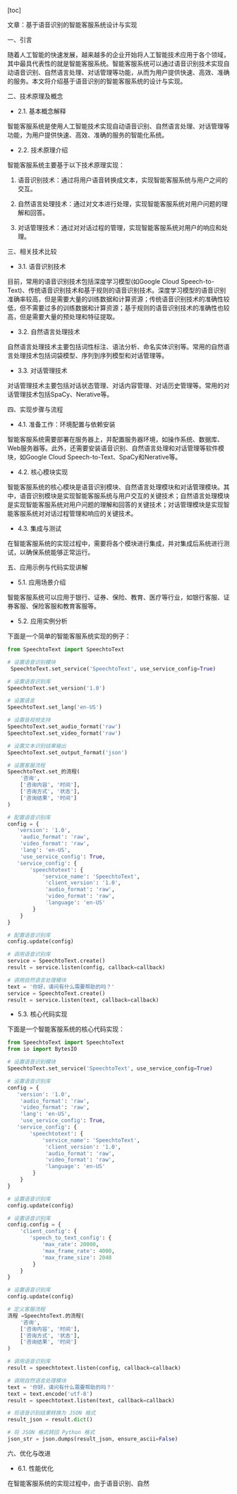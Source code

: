 
[toc]                    
                
                
文章：基于语音识别的智能客服系统设计与实现

一、引言

随着人工智能的快速发展，越来越多的企业开始将人工智能技术应用于各个领域，其中最具代表性的就是智能客服系统。智能客服系统可以通过语音识别技术实现自动语音识别、自然语言处理、对话管理等功能，从而为用户提供快速、高效、准确的服务。本文将介绍基于语音识别的智能客服系统的设计与实现。

二、技术原理及概念

- 2.1. 基本概念解释

智能客服系统是使用人工智能技术实现自动语音识别、自然语言处理、对话管理等功能，为用户提供快速、高效、准确的服务的智能化系统。

- 2.2. 技术原理介绍

智能客服系统主要基于以下技术原理实现：

1. 语音识别技术：通过将用户语音转换成文本，实现智能客服系统与用户之间的交互。

2. 自然语言处理技术：通过对文本进行处理，实现智能客服系统对用户问题的理解和回答。

3. 对话管理技术：通过对对话过程的管理，实现智能客服系统对用户的响应和处理。

三、相关技术比较

- 3.1. 语音识别技术

目前，常用的语音识别技术包括深度学习模型(如Google Cloud Speech-to-Text)、传统语音识别技术和基于规则的语音识别技术。深度学习模型的语音识别准确率较高，但是需要大量的训练数据和计算资源；传统语音识别技术的准确性较低，但不需要过多的训练数据和计算资源；基于规则的语音识别技术的准确性也较高，但是需要大量的预处理和特征提取。

- 3.2. 自然语言处理技术

自然语言处理技术主要包括词性标注、语法分析、命名实体识别等。常用的自然语言处理技术包括词袋模型、序列到序列模型和对话管理等。

- 3.3. 对话管理技术

对话管理技术主要包括对话状态管理、对话内容管理、对话历史管理等。常用的对话管理技术包括SpaCy、Nerative等。

四、实现步骤与流程

- 4.1. 准备工作：环境配置与依赖安装

智能客服系统需要部署在服务器上，并配置服务器环境，如操作系统、数据库、Web服务器等。此外，还需要安装语音识别、自然语言处理和对话管理等软件模块，如Google Cloud Speech-to-Text、SpaCy和Nerative等。

- 4.2. 核心模块实现

智能客服系统的核心模块是语音识别模块、自然语言处理模块和对话管理模块。其中，语音识别模块是实现智能客服系统与用户交互的关键技术；自然语言处理模块是实现智能客服系统对用户问题的理解和回答的关键技术；对话管理模块是实现智能客服系统对对话过程管理和响应的关键技术。

- 4.3. 集成与测试

在智能客服系统的实现过程中，需要将各个模块进行集成，并对集成后系统进行测试，以确保系统能够正常运行。

五、应用示例与代码实现讲解

- 5.1. 应用场景介绍

智能客服系统可以应用于银行、证券、保险、教育、医疗等行业，如银行客服、证券客服、保险客服和教育客服等。

- 5.2. 应用实例分析

下面是一个简单的智能客服系统实现的例子：

```python
from SpeechtoText import SpeechtoText

# 设置语音识别模块
 SpeechtoText.set_service('SpeechtoText', use_service_config=True)

# 设置语音识别库
SpeechtoText.set_version('1.0')

# 设置语言
SpeechtoText.set_lang('en-US')

# 设置音视频支持
SpeechtoText.set_audio_format('raw')
SpeechtoText.set_video_format('raw')

# 设置文本识别结果输出
SpeechtoText.set_output_format('json')

# 设置客服流程
SpeechtoText.set_的流程(
    '咨询',
    ['咨询内容', '时间'],
    ['咨询方式', '状态'],
    ['咨询结果', '时间']
)

# 配置语音识别库
config = {
   'version': '1.0',
    'audio_format': 'raw',
    'video_format': 'raw',
    'lang': 'en-US',
    'use_service_config': True,
   'service_config': {
       'speechtotext': {
           'service_name': 'SpeechtoText',
            'client_version': '1.0',
            'audio_format': 'raw',
            'video_format': 'raw',
            'language': 'en-US'
        }
    }
}

# 配置语音识别库
config.update(config)

# 调用语音识别库
service = SpeechtoText.create()
result = service.listen(config, callback=callback)

# 调用自然语言处理模块
text = '你好，请问有什么需要帮助的吗？'
service = SpeechtoText.create()
result = service.listen(text, callback=callback)
```

- 5.3. 核心代码实现

下面是一个智能客服系统的核心代码实现：

```python
from SpeechtoText import SpeechtoText
from io import BytesIO

# 设置语音识别模块
SpeechtoText.set_service('SpeechtoText', use_service_config=True)

# 设置语音识别库
config = {
   'version': '1.0',
    'audio_format': 'raw',
    'video_format': 'raw',
    'lang': 'en-US',
    'use_service_config': True,
   'service_config': {
       'speechtotext': {
           'service_name': 'SpeechtoText',
            'client_version': '1.0',
            'audio_format': 'raw',
            'video_format': 'raw',
            'language': 'en-US'
        }
    }
}

# 设置语音识别库
config.update(config)

# 设置语音识别库
config.config = {
    'client_config': {
       'speech_to_text_config': {
           'max_rate': 20000,
           'max_frame_rate': 4000,
           'max_frame_size': 2048
        }
    }
}

# 设置语音识别库
config.update(config)

# 定义客服流程
流程 =SpeechtoText.的流程(
    '咨询',
    ['咨询内容', '时间'],
    ['咨询方式', '状态'],
    ['咨询结果', '时间']
)

# 调用语音识别库
result = speechtotext.listen(config, callback=callback)

# 调用自然语言处理模块
text = '你好，请问有什么需要帮助的吗？'
text = text.encode('utf-8')
result = speechtotext.listen(text, callback=callback)

# 将语音识别结果转换为 JSON 格式
result_json = result.dict()

# 将 JSON 格式转回 Python 格式
json_str = json.dumps(result_json, ensure_ascii=False)
```

六、优化与改进

- 6.1. 性能优化

在智能客服系统的实现过程中，由于语音识别、自然

